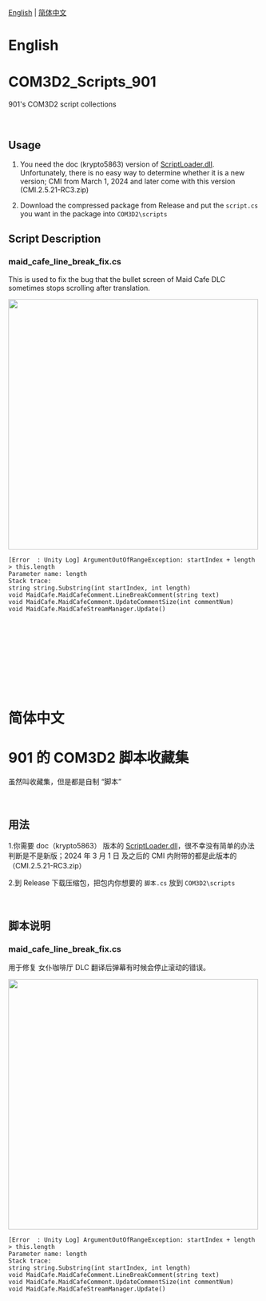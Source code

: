[English](#english) | [简体中文](#%E7%AE%80%E4%BD%93%E4%B8%AD%E6%96%87)


# English
# COM3D2_Scripts_901

901's COM3D2 script collections

<br>

## Usage

1. You need the doc (krypto5863) version of [ScriptLoader.dll](https://github.com/krypto5863/BepInEx.ScriptLoader). Unfortunately, there is no easy way to determine whether it is a new version; CMI from March 1, 2024 and later come with this version (CMI.2.5.21-RC3.zip)

2. Download the compressed package from Release and put the `script.cs` you want in the package into `COM3D2\scripts`

## Script Description

### maid_cafe_line_break_fix.cs

This is used to fix the bug that the bullet screen of Maid Cafe DLC sometimes stops scrolling after translation.


<img src="https://github.com/user-attachments/assets/ee428b39-5e1a-4566-a516-ea50dccb1bc1" width="500"/>

```
[Error  : Unity Log] ArgumentOutOfRangeException: startIndex + length > this.length
Parameter name: length
Stack trace:
string string.Substring(int startIndex, int length)
void MaidCafe.MaidCafeComment.LineBreakComment(string text)
void MaidCafe.MaidCafeComment.UpdateCommentSize(int commentNum)
void MaidCafe.MaidCafeStreamManager.Update()
```

<br>
<br>
<br>
<br>
<br>
<br>
<br>
<br>



# 简体中文
# 901 的 COM3D2 脚本收藏集

虽然叫收藏集，但是都是自制 “脚本”

<br>

## 用法

1.你需要 doc（krypto5863） 版本的 [ScriptLoader.dll](https://github.com/krypto5863/BepInEx.ScriptLoader)，很不幸没有简单的办法判断是不是新版；2024 年 3 月 1 日 及之后的 CMI 内附带的都是此版本的（CMI.2.5.21-RC3.zip）

2.到 Release 下载压缩包，把包内你想要的 `脚本.cs` 放到 `COM3D2\scripts`

<br>

## 脚本说明

### maid_cafe_line_break_fix.cs

用于修复 女仆咖啡厅 DLC 翻译后弹幕有时候会停止滚动的错误。

<img src="https://github.com/user-attachments/assets/ee428b39-5e1a-4566-a516-ea50dccb1bc1" width="500"/>

```
[Error  : Unity Log] ArgumentOutOfRangeException: startIndex + length > this.length
Parameter name: length
Stack trace:
string string.Substring(int startIndex, int length)
void MaidCafe.MaidCafeComment.LineBreakComment(string text)
void MaidCafe.MaidCafeComment.UpdateCommentSize(int commentNum)
void MaidCafe.MaidCafeStreamManager.Update()
```


